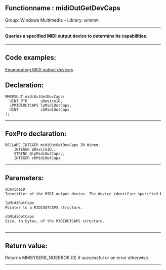 <link rel="stylesheet" type="text/css" href="../../css/win32api.css">  
<link rel="stylesheet" href="https://cdnjs.cloudflare.com/ajax/libs/font-awesome/4.7.0/css/font-awesome.min.css">

## Functionname : midiOutGetDevCaps
Group: Windows Multimedia - Library: winmm    
***  


#### Queries a specified MIDI output device to determine its capabilities.

***  


## Code examples:
[Enumerating MIDI output devices](../../samples/sample_507.md)  

## Declaration:
```foxpro  
MMRESULT midiOutGetDevCaps(
  UINT_PTR      uDeviceID,
  LPMIDIOUTCAPS lpMidiOutCaps,
  UINT          cbMidiOutCaps
);  
```  
***  


## FoxPro declaration:
```foxpro  
DECLARE INTEGER midiOutGetDevCaps IN Winmm;
	INTEGER uDeviceID,;
	STRING @lpMidiOutCaps,;
	INTEGER cbMidiOutCaps  
```  
***  


## Parameters:
```txt  
uDeviceID
Identifier of the MIDI output device. The device identifier specified by this parameter varies from zero to one less than the number of devices present. The MIDI_MAPPER constant is also a valid device identifier.

lpMidiOutCaps
Pointer to a MIDIOUTCAPS structure.

cbMidiOutCaps
Size, in bytes, of the MIDIOUTCAPS structure.
  
```  
***  


## Return value:
Returns MMSYSERR_NOERROR (0) if successful or an error otherwise.  
***  

